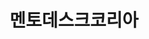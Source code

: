 ---
id: 10
title: 멘토데스크코리아
caption: 주식 리딩 서비스 제공 플랫폼
url: https://leaderscpa.com/merchant/mentordesk/
category: Stock
device: PC, Mobile
size: large
---